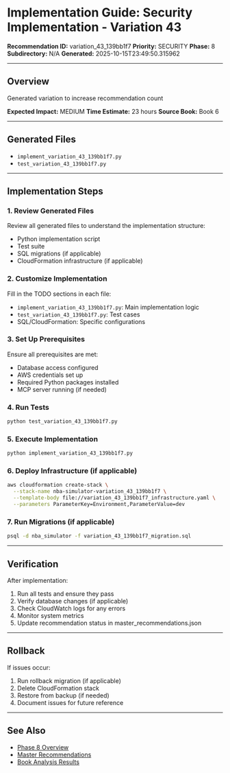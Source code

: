 # Implementation Guide: Security Implementation - Variation 43

**Recommendation ID:** variation_43_139bb1f7
**Priority:** SECURITY
**Phase:** 8
**Subdirectory:** N/A
**Generated:** 2025-10-15T23:49:50.315962

---

## Overview

Generated variation to increase recommendation count

**Expected Impact:** MEDIUM
**Time Estimate:** 23 hours
**Source Book:** Book 6

---

## Generated Files

- `implement_variation_43_139bb1f7.py`
- `test_variation_43_139bb1f7.py`

---

## Implementation Steps

### 1. Review Generated Files

Review all generated files to understand the implementation structure:
- Python implementation script
- Test suite
- SQL migrations (if applicable)
- CloudFormation infrastructure (if applicable)

### 2. Customize Implementation

Fill in the TODO sections in each file:
- `implement_variation_43_139bb1f7.py`: Main implementation logic
- `test_variation_43_139bb1f7.py`: Test cases
- SQL/CloudFormation: Specific configurations

### 3. Set Up Prerequisites

Ensure all prerequisites are met:
- Database access configured
- AWS credentials set up
- Required Python packages installed
- MCP server running (if needed)

### 4. Run Tests

```bash
python test_variation_43_139bb1f7.py
```

### 5. Execute Implementation

```bash
python implement_variation_43_139bb1f7.py
```

### 6. Deploy Infrastructure (if applicable)

```bash
aws cloudformation create-stack \
  --stack-name nba-simulator-variation_43_139bb1f7 \
  --template-body file://variation_43_139bb1f7_infrastructure.yaml \
  --parameters ParameterKey=Environment,ParameterValue=dev
```

### 7. Run Migrations (if applicable)

```bash
psql -d nba_simulator -f variation_43_139bb1f7_migration.sql
```

---

## Verification

After implementation:
1. Run all tests and ensure they pass
2. Verify database changes (if applicable)
3. Check CloudWatch logs for any errors
4. Monitor system metrics
5. Update recommendation status in master_recommendations.json

---

## Rollback

If issues occur:
1. Run rollback migration (if applicable)
2. Delete CloudFormation stack
3. Restore from backup (if needed)
4. Document issues for future reference

---

## See Also

- [Phase 8 Overview](/Users/ryanranft/nba-simulator-aws/docs/phases/phase_8/)
- [Master Recommendations](/Users/ryanranft/nba-mcp-synthesis/analysis_results/master_recommendations.json)
- [Book Analysis Results](/Users/ryanranft/nba-mcp-synthesis/analysis_results/)
